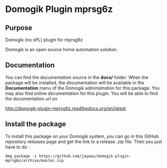# Domogik Plugin mprsg6z

## Purpose

Domogik (no xPL) plugin for mprsg6z

Domogik is an open source home automation solution.

## Documentation 

You can find the documentation source in the **docs/** folder. When the package will be installed, the documentation will be available in the **Documentation** menu of the Domogik administration for this package.
You may also find online documentation for this plugin. You will be able to find the documentation url on 

http://domogik-plugin-mprsg6z.readthedocs.org/en/latest

## Install the package

To install this package on your Domogik system, you can go in this GitHub repository releases page and get the link to a release .zip file. Then you just have to do :

    dmg_package -i https://github.com/jaywax/domogik-plugin-mprsg6z/archive/master.zip

